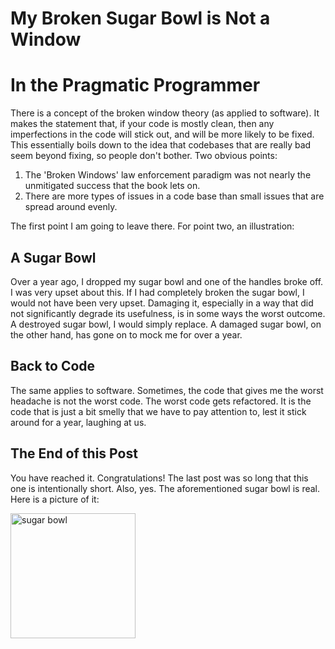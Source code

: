 # My Broken Sugar Bowl is Not a Window

# In the Pragmatic Programmer
There is a concept of the broken window theory (as applied to software). It makes the statement that, if your code is mostly clean, then any imperfections in the code will stick out, and will be more likely to be fixed. This essentially boils down to the idea that codebases that are really bad seem beyond fixing, so people don't bother. Two obvious points:

1. The 'Broken Windows' law enforcement paradigm was not nearly the unmitigated success that the book lets on.
1. There are more types of issues in a code base than small issues that are spread around evenly.

The first point I am going to leave there. For point two, an illustration:

## A Sugar Bowl
Over a year ago, I dropped my sugar bowl and one of the handles broke off. I was very upset about this. If I had completely broken the sugar bowl, I would not have been very upset. Damaging it, especially in a way that did not significantly degrade its usefulness, is in some ways the worst outcome. A destroyed sugar bowl, I would simply replace. A damaged sugar bowl, on the other hand, has gone on to mock me for over a year.

## Back to Code
The same applies to software. Sometimes, the code that gives me the worst headache is not the worst code. The worst code gets refactored. It is the code that is just a bit smelly that we have to pay attention to, lest it stick around for a year, laughing at us.

## The End of this Post
You have reached it. Congratulations! The last post was so long that this one is intentionally short. Also, yes. The aforementioned sugar bowl is real. Here is a picture of it:

<img src="https://michaelrauh.github.io/assets/sugar_bowl.png" alt="sugar bowl" width="200px"/>
